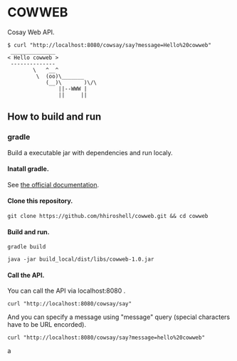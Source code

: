 COWWEB
======
Cosay Web API.

```
$ curl "http://localhost:8080/cowsay/say?message=Hello%20cowweb"
 ______________
< Hello cowweb >
 --------------
        \   ^__^
         \  (oo)\_______
            (__)\       )\/\
                ||--WWW |
                ||     ||
```

How to build and run
--------------------

### gradle
Build a executable jar with dependencies and run localy.

#### Inatall gradle.
See [the official documentation](https://gradle.org/install/).

#### Clone this repository.

```
git clone https://github.com/hhiroshell/cowweb.git && cd cowweb
```

#### Build and run.

```
gradle build
```
```
java -jar build_local/dist/libs/cowweb-1.0.jar
```

#### Call the API.
You can call the API via localhost:8080 .

```
curl "http://localhost:8080/cowsay/say"
```

And you can specify a message using "message" query (special characters have to be URL encorded).

```
curl "http://localhost:8080/cowsay/say?message=hello%20cowweb"
```

a
